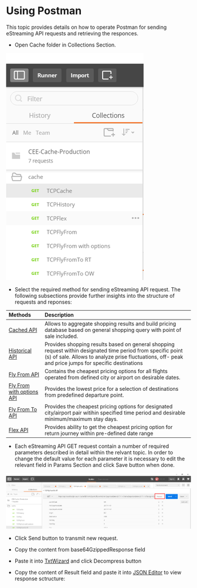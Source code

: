 # Using Postman

This topic provides details on how to operate Postman for sending eStreaming API requests and retrieving the responces.

* Open Cache folder in Collections Section.

![](/assets/import.png)

* Select the required method for sending eStreaming API request. The following subsections provide further insights into the structure of requests and reponses:

| Methods | Description |
| :--- | :--- |
| [Cached API](/cached-api.md) | Allows to aggregate shopping results and build pricing database based on general shopping query with point of sale included. |
| [Historical API](/historical-api.md) | Provides shopping results based on general shopping request within designated time period from specific point \(s\) of sale. Allows to analyze prise fluctuations, off- peak and price jumps for specific destinations |
| [Fly From API](/fly-from-api.md) | Contains the cheapest pricing options for all flights operated from defined city or airport on desirable dates. |
| [Fly From with options API](/fly-from-with-options.md) | Provides the lowest price for a selection of destinations from predefined departure point. |
| [Fly From To API](/fly-from-to-api.md) | Provides the cheapest pricing options for designated city/airport pair witihin specified time period and desirable minimum/maximum stay days. |
| [Flex API](/fly-from-to-api.md) | Provides ability to get the cheapest pricing option for return journey within pre-defined date range |

* Each eStreaming API GET  request contain a number of required parameters described in detail within the relvant topic. In order to change the default value for each parameter it is necessary to edit the relevant field in Params Section and click Save button when done.

![](/assets/params.png)

* Click Send button to transmit new request.
* Copy the content from base64GzippedResponse field
* Paste it into [TxtWizard](http://www.txtwizard.net/) and click Decompress button

* Copy the content of Result field and paste it into [JSON Editor](http://www.jsoneditoronline.org/) to view response sctructure:



